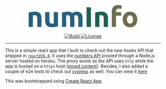 <div align="center">
  <a href="https://efreitasn.github.io/num-info">
    <img width="70%" alt="num-info" src="https://raw.githubusercontent.com/efreitasn/num-info/master/num-info-logo.png">
  </a>
  <br />
  <br />
</div>

<div align="center">
  <a href="https://travis-ci.org/efreitasn/num-info">
    <img
      alt="Build"
      src="https://img.shields.io/travis/efreitasn/num-info.svg"
    >
  </a>
  <a href="https://github.com/efreitasn/num-info/blob/master/LICENSE">
    <img
      alt="License"
      src="https://img.shields.io/github/license/efreitasn/num-info.svg"
    >
  </a>
</div>
</div>

---

This is a simple react app that I built to check out the new hooks API that shipped in [`react@16.8`](https://www.npmjs.com/package/react). It uses the [numbers API](http://numbersapi.com) proxied through a Node.js server hosted on heroku. The proxy exists as the API uses `http` while the app is hosted on a `https` host ([mixed content](https://developers.google.com/web/fundamentals/security/prevent-mixed-content/what-is-mixed-content)). Besides, I also added a couple of e2e tests to check out [cypress](https://www.cypress.io/) as well. You can view it [here](https://efreitasn.github.io/num-info)

This was bootstrapped using [Create React App](https://facebook.github.io/create-react-app).